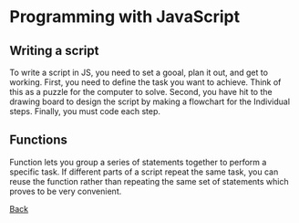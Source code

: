 # Programming with JavaScript

## Writing a script

To write a script in JS, you need to set a gooal, plan it out, and get to working. First, you need to define the task you want to achieve. Think of this as a puzzle for the computer to solve. Second, you have hit to the drawing board to design the script by making a flowchart for the Individual steps. Finally, you must code each step.

## Functions

Function lets you group a series of statements together to perform a specific task. If different parts of a script repeat the same task, you can reuse the function rather than repeating the same set of statements which proves to be very convenient.

[Back](https://dylanmunson.github.io/reading-notes/)